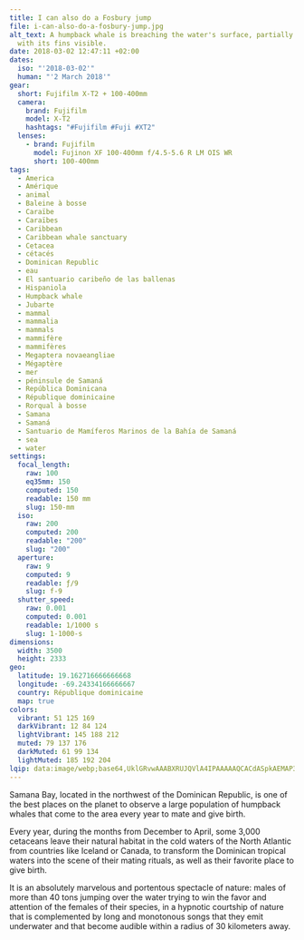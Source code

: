 ```yaml
---
title: I can also do a Fosbury jump
file: i-can-also-do-a-fosbury-jump.jpg
alt_text: A humpback whale is breaching the water's surface, partially emerging
  with its fins visible.
date: 2018-03-02 12:47:11 +02:00
dates:
  iso: "'2018-03-02'"
  human: "'2 March 2018'"
gear:
  short: Fujifilm X-T2 + 100-400mm
  camera:
    brand: Fujifilm
    model: X-T2
    hashtags: "#Fujifilm #Fuji #XT2"
  lenses:
    - brand: Fujifilm
      model: Fujinon XF 100-400mm f/4.5-5.6 R LM OIS WR
      short: 100-400mm
tags:
  - America
  - Amérique
  - animal
  - Baleine à bosse
  - Caraïbe
  - Caraïbes
  - Caribbean
  - Caribbean whale sanctuary
  - Cetacea
  - cétacés
  - Dominican Republic
  - eau
  - El santuario caribeño de las ballenas
  - Hispaniola
  - Humpback whale
  - Jubarte
  - mammal
  - mammalia
  - mammals
  - mammifère
  - mammifères
  - Megaptera novaeangliae
  - Mégaptère
  - mer
  - péninsule de Samaná
  - República Dominicana
  - République dominicaine
  - Rorqual à bosse
  - Samana
  - Samaná
  - Santuario de Mamíferos Marinos de la Bahía de Samaná
  - sea
  - water
settings:
  focal_length:
    raw: 100
    eq35mm: 150
    computed: 150
    readable: 150 mm
    slug: 150-mm
  iso:
    raw: 200
    computed: 200
    readable: "200"
    slug: "200"
  aperture:
    raw: 9
    computed: 9
    readable: ƒ/9
    slug: f-9
  shutter_speed:
    raw: 0.001
    computed: 0.001
    readable: 1/1000 s
    slug: 1-1000-s
dimensions:
  width: 3500
  height: 2333
geo:
  latitude: 19.162716666666668
  longitude: -69.24334166666667
  country: République dominicaine
  map: true
colors:
  vibrant: 51 125 169
  darkVibrant: 12 84 124
  lightVibrant: 145 188 212
  muted: 79 137 176
  darkMuted: 61 99 134
  lightMuted: 185 192 204
lqip: data:image/webp;base64,UklGRvwAAABXRUJQVlA4IPAAAAAQCACdASpkAEMAP3GozF60tymtqhdKAuAuCWVt2YDE8mj8EiDUIrlQlycN2MPPF6neb7qsGvRfcOVWp7ZkRRvGg4q2gYlzkJLAAP6mkSNZC1BRJ73LRROj0iIxNA4VfR+vNQXLB/JlTA42kqo7ucEgbYajR5YIJSB7TmydyJN1Ac/IcTSZxHyNcMkx43zxUr2KXtMOgMRhmG78dwWdX2hKAaftzmI1nNH2tXID8cnfV0w05g76f+t6RPXHq0s+jXjbc75nsI43tmiBpjSSAoHNbV9TWm4oGc50B+BTSAXAnyrtGDKuna1DaxSVee8kAAA=
---
```


Samana Bay, located in the northwest of the Dominican Republic, is one of the best places on the planet to observe a large population of humpback whales that come to the area every year to mate and give birth.

Every year, during the months from December to April, some 3,000 cetaceans leave their natural habitat in the cold waters of the North Atlantic from countries like Iceland or Canada, to transform the Dominican tropical waters into the scene of their mating rituals, as well as their favorite place to give birth.

It is an absolutely marvelous and portentous spectacle of nature: males of more than 40 tons jumping over the water trying to win the favor and attention of the females of their species, in a hypnotic courtship of nature that is complemented by long and monotonous songs that they emit underwater and that become audible within a radius of 30 kilometers away.
